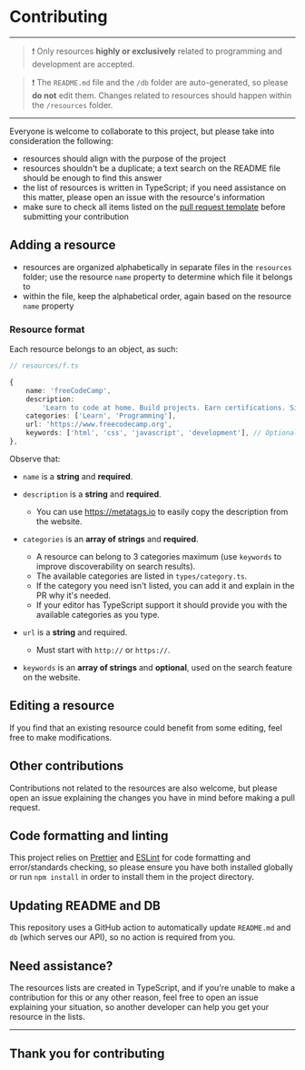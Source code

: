 # Contributing

---

> ❗️ Only resources **highly or exclusively** related to programming and development are accepted.

> ❗️ The `README.md` file and the `/db` folder are auto-generated, so please **do not** edit them.
> Changes related to resources should happen within the `/resources` folder.

---

Everyone is welcome to collaborate to this project, but please take into consideration the following:

-   resources should align with the purpose of the project
-   resources shouldn't be a duplicate; a text search on the README file should be enough to find this answer
-   the list of resources is written in TypeScript; if you need assistance on this matter, please open an issue with the resource's information
-   make sure to check all items listed on the [pull request template](PULL_REQUEST_TEMPLATE.md) before submitting your contribution

## Adding a resource

-   resources are organized alphabetically in separate files in the `resources` folder; use the resource `name` property to determine which file it belongs to
-   within the file, keep the alphabetical order, again based on the resource `name` property

### Resource format

Each resource belongs to an object, as such:

```typescript
// resources/f.ts

{
    name: 'freeCodeCamp',
    description:
        'Learn to code at home. Build projects. Earn certifications. Since 2014, more than 40,000 freeCodeCamp.org graduates have gotten jobs at tech companies including Google, Apple, Amazon, and Microsoft.',
    categories: ['Learn', 'Programming'],
    url: 'https://www.freecodecamp.org',
    keywords: ['html', 'css', 'javascript', 'development'], // Optional, but used on the search feature on the website
},
```

Observe that:

-   `name` is a **string** and **required**.
-   `description` is a **string** and **required**.
    -   You can use https://metatags.io to easily copy the description from the website.
-   `categories` is an **array of strings** and **required**.
    -   A resource can belong to 3 categories maximum (use `keywords` to improve discoverability on search results).
    -   The available categories are listed in `types/category.ts`.
    -   If the category you need isn't listed, you can add it and explain in the PR why it's needed.
    -   If your editor has TypeScript support it should provide you with the available categories as you type.
-   `url` is a **string** and required.

    -   Must start with `http://` or `https://`.

-   `keywords` is an **array of strings** and **optional**, used on the search feature on the website.

## Editing a resource

If you find that an existing resource could benefit from some editing, feel free to make modifications.

## Other contributions

Contributions not related to the resources are also welcome, but please open an issue explaining the changes you have in mind before making a pull request.

## Code formatting and linting

This project relies on [Prettier](https://prettier.io/) and [ESLint](https://eslint.org/) for code formatting and error/standards checking, so please ensure you have both installed globally or run `npm install` in order to install them in the project directory.

## Updating README and DB

This repository uses a GitHub action to automatically update `README.md` and `db` (which serves our API), so no action is required from you.

## Need assistance?

The resources lists are created in TypeScript, and if you're unable to make a contribution for this or any other reason, feel free to open an issue explaining your situation, so another developer can help you get your resource in the lists.

---

## Thank you for contributing
